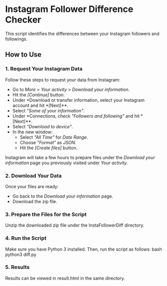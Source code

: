 # Instagram Follower Difference Checker

This script identifies the differences between your Instagram followers and followings.

## How to Use

### 1. Request Your Instagram Data
Follow these steps to request your data from Instagram:
- Go to *More > Your activity > Download your information*.
- Hit the *[Continue]* button.
- Under *Download or transfer information, select your Instagram account and hit *[Next]**.
- Select *"Some of your information"*.
- Under *Connections, check *"Followers and following"* and hit *[Next]**.
- Select *"Download to device"*.
- In the new window:
  - Select *"All Time"* for *Date Range*.
  - Choose *"Format"* as *JSON*.
  - Hit the *[Create files]* button.

Instagram will take a few hours to prepare files under the *Download your information* page you previously visited under *Your activity*.

### 2. Download Your Data
Once your files are ready:
- Go back to the *Download your information* page.
- Download the zip file.

### 3. Prepare the Files for the Script
Unzip the downloaded zip file under the InstaFollowerDiff directory.

### 4. Run the Script
Make sure you have Python 3 installed. Then, run the script as follows:
bash
python3 diff.py

### 5. Results
Results can be viewed in result.html in the same directory.

